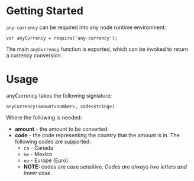 # Getting Started

`any-currency` can be required into any node runtime environment:

```
var anyCurrency = require('any-currency');
```

The main `anyCurrency` function is exported, which can be invoked to return a currency conversion.

# Usage

anyCurrency takes the following signiature:

```
anyCurrency(amount<number>, code<string>)
```

Where the following is needed:

+ **amount** - the amount to be converted.
+ **code** - the code representing the country that the amount is in. The following codes are supported:
    + `ca` - Canada
    + `mx` - Mexico
    + `eu` - Europe (Euro)
    + **NOTE:** codes are case sensitive. _Codes are always two letters and lower case_.
